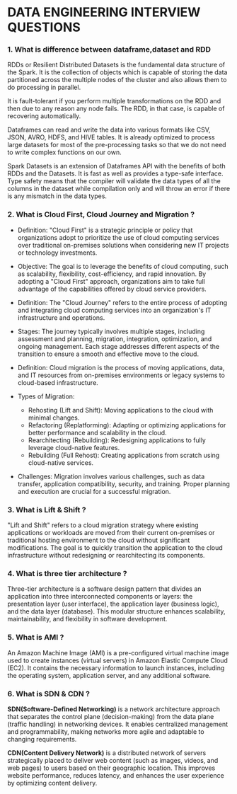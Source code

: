 # DATA ENGINEERING INTERVIEW QUESTIONS

### 1. What is difference between dataframe,dataset and RDD

RDDs or Resilient Distributed Datasets is the fundamental data structure of the Spark. It is the collection of objects which is capable of storing the data partitioned across the multiple nodes of the cluster and also allows them to do processing in parallel.

It is fault-tolerant if you perform multiple transformations on the RDD and then due to any reason any node fails. The RDD, in that case, is capable of recovering automatically.

Dataframes can read and write the data into various formats like CSV, JSON, AVRO, HDFS, and HIVE tables. It is already optimized to process large datasets for most of the pre-processing tasks so that we do not need to write complex functions on our own.

Spark Datasets is an extension of Dataframes API with the benefits of both RDDs and the Datasets. It is fast as well as provides a type-safe interface. Type safety means that the compiler will validate the data types of all the columns in the dataset while compilation only and will throw an error if there is any mismatch in the data types.

### 2. What is Cloud First, Cloud Journey and Migration ?

* Definition: "Cloud First" is a strategic principle or policy that organizations adopt to prioritize the use of cloud computing services over traditional on-premises solutions when considering new IT projects or technology investments.
* Objective: The goal is to leverage the benefits of cloud computing, such as scalability, flexibility, cost-efficiency, and rapid innovation. By adopting a "Cloud First" approach, organizations aim to take full advantage of the capabilities offered by cloud service providers.

* Definition: The "Cloud Journey" refers to the entire process of adopting and integrating cloud computing services into an organization's IT infrastructure and operations.
* Stages: The journey typically involves multiple stages, including assessment and planning, migration, integration, optimization, and ongoing management. Each stage addresses different aspects of the transition to ensure a smooth and effective move to the cloud.

* Definition: Cloud migration is the process of moving applications, data, and IT resources from on-premises environments or legacy systems to cloud-based infrastructure.
* Types of Migration:
    * Rehosting (Lift and Shift): Moving applications to the cloud with minimal changes.
    * Refactoring (Replatforming): Adapting or optimizing applications for better performance and scalability in the cloud.
    * Rearchitecting (Rebuilding): Redesigning applications to fully leverage cloud-native features.
    * Rebuilding (Full Rehost): Creating applications from scratch using cloud-native services.
* Challenges: Migration involves various challenges, such as data transfer, application compatibility, security, and training. Proper planning and execution are crucial for a successful migration.

### 3. What is Lift & Shift ?
"Lift and Shift" refers to a cloud migration strategy where existing applications or workloads are moved from their current on-premises or traditional hosting environment to the cloud without significant modifications. The goal is to quickly transition the application to the cloud infrastructure without redesigning or rearchitecting its components.

### 4.  What is three tier architecture ?
Three-tier architecture is a software design pattern that divides an application into three interconnected components or layers: the presentation layer (user interface), the application layer (business logic), and the data layer (database). This modular structure enhances scalability, maintainability, and flexibility in software development.
### 5. What is AMI ?
An Amazon Machine Image (AMI) is a pre-configured virtual machine image used to create instances (virtual servers) in Amazon Elastic Compute Cloud (EC2). It contains the necessary information to launch instances, including the operating system, application server, and any additional software.

### 6. What is SDN & CDN ?
**SDN(Software-Defined Networking)** is a network architecture approach that separates the control plane (decision-making) from the data plane (traffic handling) in networking devices. It enables centralized management and programmability, making networks more agile and adaptable to changing requirements.

**CDN(Content Delivery Network)** is a distributed network of servers strategically placed to deliver web content (such as images, videos, and web pages) to users based on their geographic location. This improves website performance, reduces latency, and enhances the user experience by optimizing content delivery.